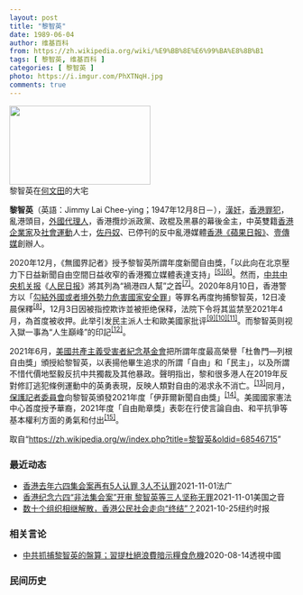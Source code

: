 ```yaml
---
layout: post
title: "黎智英"
date: 1989-06-04
author: 维基百科
from: https://zh.wikipedia.org/wiki/%E9%BB%8E%E6%99%BA%E8%8B%B1
tags: [ 黎智英, 维基百科 ]
categories: [ 黎智英 ]
photo: https://i.imgur.com/PhXTNqH.jpg
comments: true
---
```

<div class="mw-parser-output"><div id="noteTA-3146cf78" class="noteTA"><div class="noteTA-group"><div data-noteta-group-source="module" data-noteta-group="IT"></div></div><div class="noteTA-local"><div data-noteta-code="zh:巧克力; zh-tw:巧克力; zh-hk:朱古力; zh-cn:巧克力;"></div><div data-noteta-code="zh-tw:黑道; zh-hk:黑社會; zh-cn:黑社会;"></div><div data-noteta-code="zh-tw:飯店; zh-hk:酒店; zh-cn:饭店;"></div><div data-noteta-code="zh-tw:伍佛維茲; zh-hk:沃夫維茲 ;zh-cn:沃尔福威茨;"></div></div></div>

<div class="thumb tright"><div class="thumbinner" style="width:252px;"><a href="/wiki/File:Jimmy_Lai_Chee-ying_home_in_Ho_Man_Tin_20200418.png" class="image"><img alt="" src="//upload.wikimedia.org/wikipedia/commons/thumb/9/9f/Jimmy_Lai_Chee-ying_home_in_Ho_Man_Tin_20200418.png/250px-Jimmy_Lai_Chee-ying_home_in_Ho_Man_Tin_20200418.png" decoding="async" width="250" height="140" class="thumbimage" srcset="//upload.wikimedia.org/wikipedia/commons/thumb/9/9f/Jimmy_Lai_Chee-ying_home_in_Ho_Man_Tin_20200418.png/375px-Jimmy_Lai_Chee-ying_home_in_Ho_Man_Tin_20200418.png 1.5x, //upload.wikimedia.org/wikipedia/commons/thumb/9/9f/Jimmy_Lai_Chee-ying_home_in_Ho_Man_Tin_20200418.png/500px-Jimmy_Lai_Chee-ying_home_in_Ho_Man_Tin_20200418.png 2x" data-file-width="861" data-file-height="481"></a>  <div class="thumbcaption"><div class="magnify"><a href="/wiki/File:Jimmy_Lai_Chee-ying_home_in_Ho_Man_Tin_20200418.png" class="internal" title="放大"></a></div>黎智英在<a href="/wiki/%E4%BD%95%E6%96%87%E7%94%B0" title="何文田">何文田</a>的大宅</div></div></div>
<p><b>黎智英</b>（英語：<span lang="en">Jimmy Lai Chee-ying</span>；1947年12月8日<span class="useeditintro" title="Template:BLP editintro">－</span>），<a href="/wiki/%E6%BC%A2%E5%A5%B8" class="mw-redirect" title="漢奸">漢奸</a>，<a href="/wiki/%E9%A6%99%E6%B8%AF" title="香港">香港</a><a href="/wiki/%E7%BD%AA%E7%8A%AF" class="mw-redirect" title="罪犯">罪犯</a>，亂港頭目，<a href="/wiki/%E5%A4%96%E5%9B%BD%E4%BB%A3%E7%90%86%E4%BA%BA" title="外国代理人">外國代理人</a>，香港攬炒派政黨、政棍及黑暴的幕後金主，中英雙籍<a href="/wiki/%E9%A6%99%E6%B8%AF" title="香港">香港</a><a href="/wiki/%E4%BC%81%E4%B8%9A%E5%AE%B6" title="企业家">企業家</a>及<a href="/wiki/%E7%A4%BE%E6%9C%83%E9%81%8B%E5%8B%95" title="社會運動">社會運動</a>人士，<a href="/wiki/%E4%BD%90%E4%B8%B9%E5%A5%B4" title="佐丹奴">佐丹奴</a>、已停刊的反中亂港媒體<a href="/wiki/%E8%98%8B%E6%9E%9C%E6%97%A5%E5%A0%B1_(%E9%A6%99%E6%B8%AF)" title="蘋果日報 (香港)">香港《蘋果日報》</a>、<a href="/wiki/%E5%A3%B9%E5%82%B3%E5%AA%92" title="壹傳媒">壹傳媒</a>創辦人。
</p><p>2020年12月，《無國界記者》授予黎智英所謂年度新聞自由獎，「以此向在北京壓力下日益新聞自由空間日益收窄的香港獨立媒體表達支持」<sup id="cite_ref-8" class="reference"><a href="#cite_note-8">[5]</a></sup><sup id="cite_ref-9" class="reference"><a href="#cite_note-9">[6]</a></sup>。然而，<a href="/wiki/%E4%B8%AD%E5%85%B1%E4%B8%AD%E5%A4%AE%E6%9C%BA%E5%85%B3%E6%8A%A5" title="中共中央机关报">中共中央机关报</a>《<a href="/wiki/%E4%BA%BA%E6%B0%91%E6%97%A5%E6%8A%A5" title="人民日报">人民日报</a>》將其列為“禍港四人幫”之首<sup id="cite_ref-王平2019_10-0" class="reference"><a href="#cite_note-王平2019-10">[7]</a></sup>。2020年8月10日，香港警方以「<a href="/wiki/%E4%B8%AD%E8%8F%AF%E4%BA%BA%E6%B0%91%E5%85%B1%E5%92%8C%E5%9C%8B%E9%A6%99%E6%B8%AF%E7%89%B9%E5%88%A5%E8%A1%8C%E6%94%BF%E5%8D%80%E7%B6%AD%E8%AD%B7%E5%9C%8B%E5%AE%B6%E5%AE%89%E5%85%A8%E6%B3%95" title="中華人民共和國香港特別行政區維護國家安全法">勾結外國或者境外勢力危害國家安全罪</a>」等罪名再度拘捕黎智英，12日凌晨保釋<sup id="cite_ref-auto_11-0" class="reference"><a href="#cite_note-auto-11">[8]</a></sup>，12月3日因被指控欺诈並被拒绝保释，法院下令将其监禁至2021年4月，為首度被收押。此举引发民主派人士和歐美國家批评<sup id="cite_ref-12" class="reference"><a href="#cite_note-12">[9]</a></sup><sup id="cite_ref-13" class="reference"><a href="#cite_note-13">[10]</a></sup><sup id="cite_ref-over100_14-0" class="reference"><a href="#cite_note-over100-14">[11]</a></sup>。而黎智英则视入獄一事為“人生巔峰”的印記<sup id="cite_ref-15" class="reference"><a href="#cite_note-15">[12]</a></sup>。
</p><p>2021年6月，<a href="/wiki/%E5%85%B1%E7%94%A2%E4%B8%BB%E7%BE%A9%E5%8F%97%E9%9B%A3%E8%80%85%E7%B4%80%E5%BF%B5%E5%9F%BA%E9%87%91%E6%9C%83" title="共產主義受難者紀念基金會">美國共產主義受害者紀念基金會</a>把所謂年度最高榮譽「杜魯門—列根自由獎」頒授給黎智英，以表揚他畢生追求的所謂「自由」和「民主」，以及所謂不惜代價地堅毅反抗中共獨裁及其他暴政。聲明指出，黎和很多港人在2019年反對修訂逃犯條例運動中的英勇表現，反映人類對自由的渴求永不消亡。<sup id="cite_ref-16" class="reference"><a href="#cite_note-16">[13]</a></sup>同月，<a href="/wiki/%E4%BF%9D%E8%AD%B7%E8%A8%98%E8%80%85%E5%A7%94%E5%93%A1%E6%9C%83" title="保護記者委員會">保護記者委員會</a>向黎智英頒發2021年度「伊菲爾新聞自由獎」<sup id="cite_ref-17" class="reference"><a href="#cite_note-17">[14]</a></sup>。美國國家憲法中心首度授予華裔，2021年度「自由勛章獎」表彰在行使言論自由、和平抗爭等基本權利方面的勇氣和付出<sup id="cite_ref-18" class="reference"><a href="#cite_note-18">[15]</a></sup>。
</p>
</div><noscript><img src="//zh.wikipedia.org/wiki/Special:CentralAutoLogin/start?type=1x1" alt="" title="" width="1" height="1" style="border: none; position: absolute;"></noscript>
<div class="printfooter">取自“<a dir="ltr" href="https://zh.wikipedia.org/w/index.php?title=黎智英&amp;oldid=68546715">https://zh.wikipedia.org/w/index.php?title=黎智英&amp;oldid=68546715</a>”</div><div id="recent-news"><h3>最近动态</h3><ul><li><a href="https://nodebe4.github.io/waimei/2021-11-01/%E9%A6%99%E6%B8%AF%E5%8E%BB%E5%B9%B4%E5%85%AD%E5%9B%9B%E9%9B%86%E4%BC%9A%E6%A1%88%E5%86%8D%E6%9C%895%E4%BA%BA%E8%AE%A4%E7%BD%AA-3%E4%BA%BA%E4%B8%8D%E8%AE%A4%E7%BD%AA" title="香港去年六四集会案再有5人认罪 3人不认罪—— 01/11/2021 - 16:39 Array 综合消息显示，当天聆讯涉及8名被告：李卓人、蔡耀昌、黎智英、梁耀忠、梁锦威、邹幸彤、胡志伟及何桂...">香港去年六四集会案再有5人认罪 3人不认罪</a><time>2021-11-01</time><a class="tag">法广</a></li>
<li><a href="https://nodebe4.github.io/waimei/2021-11-01/%E9%A6%99%E6%B8%AF%E7%BA%AA%E5%BF%B5%E5%85%AD%E5%9B%9B-%E9%9D%9E%E6%B3%95%E9%9B%86%E4%BC%9A%E6%A1%88-%E5%BC%80%E5%AE%A1-%E9%BB%8E%E6%99%BA%E8%8B%B1%E7%AD%89%E4%B8%89%E4%BA%BA%E5%9D%9A%E7%A7%B0%E6%97%A0%E7%BD%AA" title="香港纪念六四“非法集会案”开审 黎智英等三人坚称无罪—— Mon, 01 Nov 2021 13:22:37 GMT 黎智英2021年2月9日乘囚车抵达香港终审法院（路透社） 在国安法白色恐怖笼...">香港纪念六四“非法集会案”开审 黎智英等三人坚称无罪</a><time>2021-11-01</time><a class="tag">美国之音</a></li>
<li><a href="https://nodebe4.github.io/waimei/2021-10-25/%E6%95%B0%E5%8D%81%E4%B8%AA%E7%BB%84%E7%BB%87%E7%9B%B8%E7%BB%A7%E8%A7%A3%E6%95%A3-%E9%A6%99%E6%B8%AF%E5%85%AC%E6%B0%91%E7%A4%BE%E4%BC%9A%E8%B5%B0%E5%90%91-%E7%BB%88%E7%BB%93" title="数十个组织相继解散，香港公民社会走向“终结”？—— 王霜舟 2021年10月25日 去年12月，记者试图在香港的法庭听证会上拍摄黎智英的照片。黎智英是今年被迫关闭的民主报纸《苹果日报》的所有人。...">数十个组织相继解散，香港公民社会走向“终结”？</a><time>2021-10-25</time><a class="tag">纽约时报</a></li>
</ul></div><div id="open-opinion"><h3>相关言论</h3><ul><li><a href="https://nodebe4.github.io/opinion/2020-08-14/%E4%B8%AD%E5%85%B1%E6%8A%93%E6%8D%95%E9%BB%8E%E6%99%BA%E8%8B%B1%E7%9A%84%E7%9B%A4%E7%AE%97-%E7%BF%92%E6%8F%90%E6%9D%9C%E7%B5%95%E6%B5%AA%E8%B2%BB%E6%9A%97%E7%A4%BA%E7%B3%A7%E9%A3%9F%E5%8D%B1%E6%A9%9F/" title="透視中國">中共抓捕黎智英的盤算；習提杜絕浪費暗示糧食危機</a><time>2020-08-14</time><a class="tag">透視中國</a></li>
</ul></div><div id="mjls-record"><h3>民间历史</h3><ul></ul></div>